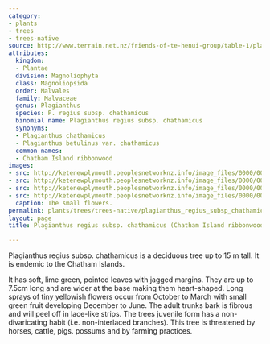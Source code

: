 ```yaml
---
category:
- plants
- trees
- trees-native
source: http://www.terrain.net.nz/friends-of-te-henui-group/table-1/plagianthus-regius-subsp-chathamicus-chatham-island-ribbonwood.html
attributes:
  kingdom:
  - Plantae
  division: Magnoliophyta
  class: Magnoliopsida
  order: Malvales
  family: Malvaceae
  genus: Plagianthus
  species: P. regius subsp. chathamicus
  binomial name: Plagianthus regius subsp. chathamicus
  synonyms:
  - Plagianthus chathamicus
  - Plagianthus betulinus var. chathamicus
  common names:
  - Chatham Island ribbonwood
images:
- src: http://ketenewplymouth.peoplesnetworknz.info/image_files/0000/0011/5108/1-Plagianthus_regius_subsp._chathamicus.JPG
- src: http://ketenewplymouth.peoplesnetworknz.info/image_files/0000/0011/5123/1-Plagianthus_regius_subsp._chathamicus-002.JPG
- src: http://ketenewplymouth.peoplesnetworknz.info/image_files/0000/0011/5113/1-Plagianthus_regius_subsp._chathamicus-001.JPG
- src: http://ketenewplymouth.peoplesnetworknz.info/image_files/0000/0011/5118/1-Plagianthus_regius_subsp._chathamicus-003.JPG
  caption: The small flowers.
permalink: plants/trees/trees-native/plagianthus_regius_subsp_chathamicus.html
layout: page
title: Plagianthus regius subsp. chathamicus (Chatham Island ribbonwood)

---
```

Plagianthus regius subsp. chathamicus is a deciduous tree up to 15 m tall. It is endemic to the Chatham Islands.

It has soft, lime green, pointed leaves with jagged margins. They are up to 7.5cm long and are wider at the base making them heart-shaped.
Long sprays of tiny yellowish flowers occur from October to March with small green fruit developing December to June.
The adult trunks bark is fibrous and will peel off in lace-like strips. 
The trees juvenile form has a non-divaricating habit (i.e. non-interlaced branches). 
This tree is threatened by horses, cattle, pigs. possums and by farming practices.
